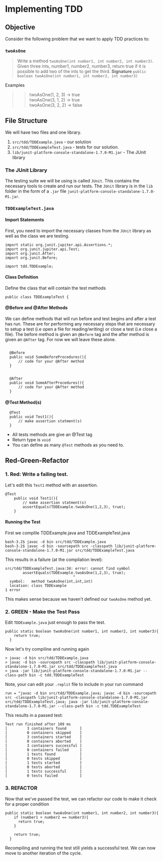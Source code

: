 # Implementing TDD

## Objective
Consider the following problem that we want to apply TDD practices to:  

### `twoAsOne`
> Write a method `twoAsOne(int number1, int number2, int number3)`. Given three ints, number1, number2, number3, return true if it is possible to add two of the ints to get the third.
**Signature** `public boolean twoAsOne(int number1, int number2, int number3)`  

Examples
>> twoAsOne(1, 2, 3) → true  
twoAsOne(3, 1, 2) → true  
twoAsOne(3, 2, 2) → false  

## File Structure
We will have two files and one library.
1. `src/tdd/TDDExample.java` - our solution
2. `src/tdd/TDDExampleTest.java` - tests for our solution.  
3. `lib/junit-platform-console-standalone-1.7.0-M1.jar` - The JUnit library

### The JUnit Library
The testing suite we will be using is called `JUnit`. This contains the necessary tools to create and run our tests.  The `JUnit` library is in the `lib` folder in the form of a `.jar` file `junit-platform-console-standalone-1.7.0-M1.jar`.


### `TDDExampleTest.java`

#### Import Statements
First, you need to import the necessary classes from the `JUnit` library as well as the class we are testing.
```
import static org.junit.jupiter.api.Assertions.*;
import org.junit.jupiter.api.Test;
import org.junit.After;
import org.junit.Before;

import tdd.TDDExample;
```

#### Class Definition
Define the class that will contain the test methods
```
public class TDDExampleTest {
```

#### @Before and @After Methods
We can define methods that will run before and test begins and after a test has run.  These are for performing any necessary steps that are necessary to setup a test (i.e open a file for reading/writing) or close a test (i.e close a file).  The before method is given an `@Before` tag and the after method is given an `@After` tag.  For now we will leave these alone.

```

  @Before
  public void SomeBeforeProcedures(){
      // code for your @After method
  }


  @After
  public void SomeAfterProcedures(){
      // code for your @After method
  }
```

#### @Test Method(s)
```
  @Test
  public void Test1(){
      // make assertion statment(s)
  }
```
* All tests methods are give an @Test tag
* Return type is `void`
* You can define as many `@Test` methods as you need to.  


## Red-Green-Refactor

### 1. Red: Write a failing test.
Let's edit this `Test1` method with an assertion.
```
@Test
    public void Test1(){
        // make assertion statment(s)
        assertEquals(TDDExample.twoAsOne(1,2,3), true);
    }
```

#### Running the Test
First we complile TDDExample.java and TDDExampleTest.java
```
bash-3.2$ javac -d bin src/tdd/TDDExample.java
bash-3.2$ javac -d bin -sourcepath src -classpath lib/junit-platform-console-standalone-1.7.0-M1.jar src/tdd/TDDExampleTest.java
```

This results in a failure (at the compilation level):
```
src/tdd/TDDExampleTest.java:34: error: cannot find symbol
        assertEquals(TDDExample.twoAsOne(1,2,3), true);
                               ^
  symbol:   method twoAsOne(int,int,int)
  location: class TDDExample
1 error
```
This makes sense because we haven't defined our `twoAsOne` method yet.

### 2. GREEN - Make the Test Pass
Edit `TDDExample.java` just enough to pass the test.
```
public static boolean twoAsOne(int number1, int number2, int number3){
    return true;
  }
```

Now let's try compiline and running again
```
> javac -d bin src/tdd/TDDExample.java  
> javac -d bin -sourcepath src -classpath lib/junit-platform-console-standalone-1.7.0-M1.jar src/tdd/TDDExampleTest.java  
> java -jar lib/junit-platform-console-standalone-1.7.0-M1.jar --class-path bin -c tdd.TDDExampleTest  
```
Note, your can edit your `.replit` file to include in your run command
```
run = "javac -d bin src/tdd/TDDExample.java; javac -d bin -sourcepath src -classpath lib/junit-platform-console-standalone-1.7.0-M1.jar src/tdd/TDDExampleTest.java; java -jar lib/junit-platform-console-standalone-1.7.0-M1.jar --class-path bin -c tdd.TDDExampleTest 
```


This results in a passed test:
```
Test run finished after 109 ms
[         3 containers found      ]
[         0 containers skipped    ]
[         3 containers started    ]
[         0 containers aborted    ]
[         3 containers successful ]
[         0 containers failed     ]
[         1 tests found           ]
[         0 tests skipped         ]
[         1 tests started         ]
[         0 tests aborted         ]
[         1 tests successful      ]
[         0 tests failed          ]
```

### 3. REFACTOR
Now that we've passed the test, we can refactor our code to make it check for a proper condition
```
public static boolean twoAsOne(int number1, int number2, int number3){
    if (number1 + number2 == number3){
      return true;
    }

    return true;
  }
``` 
Recompiling and running the test still yields a successful test.  We can now move to another iteration of the cycle.
















